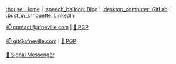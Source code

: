 <div>
  <a href="https://afneville.com">:house: Home</a> |
  <a href="https://docs.afneville.com">:speech_balloon: Blog</a> |
  <a href="https://gitlab.com/afneville">:desktop_computer: GitLab</a> |
  <a href="https://www.linkedin.com/in/afneville/">:bust_in_silhouette: LinkedIn</a>
</div>
<p></p>

[:mailbox: contact@afneville.com](mailto:contact@afneville.com) |
[:key: PGP](https://keys.openpgp.org/vks/v1/by-fingerprint/BB302E2E1E8460173DD869A0E584CD0E64E26B84)

[:mailbox: git@afneville.com](mailto:git@afneville.com) |
[:key: PGP](https://keys.openpgp.org/vks/v1/by-fingerprint/5327548E8A384B0036410BDF262E0CE9C78FD949)

[:iphone: Signal Messenger](https://signal.me/#eu/vaojnhDojUTxZPfY7OcrxXKde-0_TQoq8Ho1VGVasQ4Nx5l-27tJqbDod4z3zMfN)
